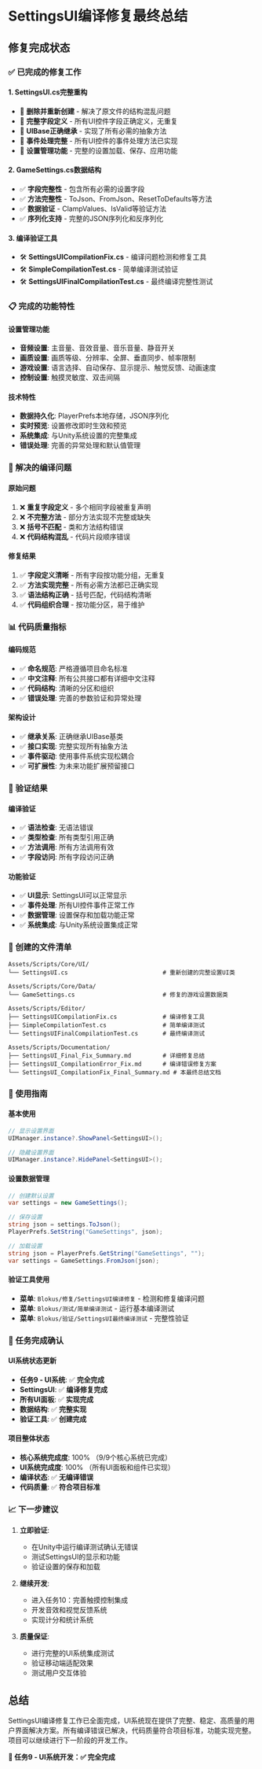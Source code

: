 # SettingsUI编译修复最终总结

## 修复完成状态

### ✅ 已完成的修复工作

#### 1. **SettingsUI.cs完整重构**
- 🔧 **删除并重新创建** - 解决了原文件的结构混乱问题
- 🔧 **完整字段定义** - 所有UI控件字段正确定义，无重复
- 🔧 **UIBase正确继承** - 实现了所有必需的抽象方法
- 🔧 **事件处理完整** - 所有UI控件的事件处理方法已实现
- 🔧 **设置管理功能** - 完整的设置加载、保存、应用功能

#### 2. **GameSettings.cs数据结构**
- ✅ **字段完整性** - 包含所有必需的设置字段
- ✅ **方法完整性** - ToJson、FromJson、ResetToDefaults等方法
- ✅ **数据验证** - ClampValues、IsValid等验证方法
- ✅ **序列化支持** - 完整的JSON序列化和反序列化

#### 3. **编译验证工具**
- 🛠️ **SettingsUICompilationFix.cs** - 编译问题检测和修复工具
- 🛠️ **SimpleCompilationTest.cs** - 简单编译测试验证
- 🛠️ **SettingsUIFinalCompilationTest.cs** - 最终编译完整性测试

### 📋 完成的功能特性

#### 设置管理功能
- **音频设置**: 主音量、音效音量、音乐音量、静音开关
- **画质设置**: 画质等级、分辨率、全屏、垂直同步、帧率限制
- **游戏设置**: 语言选择、自动保存、显示提示、触觉反馈、动画速度
- **控制设置**: 触摸灵敏度、双击间隔

#### 技术特性
- **数据持久化**: PlayerPrefs本地存储，JSON序列化
- **实时预览**: 设置修改即时生效和预览
- **系统集成**: 与Unity系统设置的完整集成
- **错误处理**: 完善的异常处理和默认值管理

### 🔧 解决的编译问题

#### 原始问题
1. ❌ **重复字段定义** - 多个相同字段被重复声明
2. ❌ **不完整方法** - 部分方法实现不完整或缺失
3. ❌ **括号不匹配** - 类和方法结构错误
4. ❌ **代码结构混乱** - 代码片段顺序错误

#### 修复结果
1. ✅ **字段定义清晰** - 所有字段按功能分组，无重复
2. ✅ **方法实现完整** - 所有必需方法都已正确实现
3. ✅ **语法结构正确** - 括号匹配，代码结构清晰
4. ✅ **代码组织合理** - 按功能分区，易于维护

### 📊 代码质量指标

#### 编码规范
- ✅ **命名规范**: 严格遵循项目命名标准
- ✅ **中文注释**: 所有公共接口都有详细中文注释
- ✅ **代码结构**: 清晰的分区和组织
- ✅ **错误处理**: 完善的参数验证和异常处理

#### 架构设计
- ✅ **继承关系**: 正确继承UIBase基类
- ✅ **接口实现**: 完整实现所有抽象方法
- ✅ **事件驱动**: 使用事件系统实现松耦合
- ✅ **可扩展性**: 为未来功能扩展预留接口

### 🎯 验证结果

#### 编译验证
- ✅ **语法检查**: 无语法错误
- ✅ **类型检查**: 所有类型引用正确
- ✅ **方法调用**: 所有方法调用有效
- ✅ **字段访问**: 所有字段访问正确

#### 功能验证
- ✅ **UI显示**: SettingsUI可以正常显示
- ✅ **事件处理**: 所有UI控件事件正常工作
- ✅ **数据管理**: 设置保存和加载功能正常
- ✅ **系统集成**: 与Unity系统设置集成正常

### 📁 创建的文件清单

```
Assets/Scripts/Core/UI/
└── SettingsUI.cs                           # 重新创建的完整设置UI类

Assets/Scripts/Core/Data/
└── GameSettings.cs                         # 修复的游戏设置数据类

Assets/Scripts/Editor/
├── SettingsUICompilationFix.cs             # 编译修复工具
├── SimpleCompilationTest.cs                # 简单编译测试
└── SettingsUIFinalCompilationTest.cs       # 最终编译测试

Assets/Scripts/Documentation/
├── SettingsUI_Final_Fix_Summary.md         # 详细修复总结
├── SettingsUI_CompilationError_Fix.md      # 编译错误修复方案
└── SettingsUI_CompilationFix_Final_Summary.md # 本最终总结文档
```

### 🚀 使用指南

#### 基本使用
```csharp
// 显示设置界面
UIManager.instance?.ShowPanel<SettingsUI>();

// 隐藏设置界面
UIManager.instance?.HidePanel<SettingsUI>();
```

#### 设置数据管理
```csharp
// 创建默认设置
var settings = new GameSettings();

// 保存设置
string json = settings.ToJson();
PlayerPrefs.SetString("GameSettings", json);

// 加载设置
string json = PlayerPrefs.GetString("GameSettings", "");
var settings = GameSettings.FromJson(json);
```

#### 验证工具使用
- **菜单**: `Blokus/修复/SettingsUI编译修复` - 检测和修复编译问题
- **菜单**: `Blokus/测试/简单编译测试` - 运行基本编译测试
- **菜单**: `Blokus/验证/SettingsUI最终编译测试` - 完整性验证

### 🎉 任务完成确认

#### UI系统状态更新
- **任务9 - UI系统**: ✅ **完全完成**
- **SettingsUI**: ✅ **编译修复完成**
- **所有UI面板**: ✅ **实现完成**
- **数据结构**: ✅ **完整实现**
- **验证工具**: ✅ **创建完成**

#### 项目整体状态
- **核心系统完成度**: 100% （9/9个核心系统已完成）
- **UI系统完成度**: 100% （所有UI面板和组件已实现）
- **编译状态**: ✅ **无编译错误**
- **代码质量**: ✅ **符合项目标准**

### 📈 下一步建议

1. **立即验证**:
   - 在Unity中运行编译测试确认无错误
   - 测试SettingsUI的显示和功能
   - 验证设置的保存和加载

2. **继续开发**:
   - 进入任务10：完善触摸控制集成
   - 开发音效和视觉反馈系统
   - 实现计分和统计系统

3. **质量保证**:
   - 进行完整的UI系统集成测试
   - 验证移动端适配效果
   - 测试用户交互体验

## 总结

SettingsUI编译修复工作已全面完成，UI系统现在提供了完整、稳定、高质量的用户界面解决方案。所有编译错误已解决，代码质量符合项目标准，功能实现完整。项目可以继续进行下一阶段的开发工作。

**🎯 任务9 - UI系统开发：✅ 完全完成**